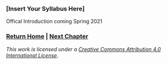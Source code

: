 ### \[Insert Your Syllabus Here]

Offical Introduction coming Spring 2021

### [Return Home](../../../) | [Next Chapter](../Chapter2)

_This work is licensed under a [Creative Commons Attribution 4.0 International License](http://creativecommons.org/licenses/by/4.0/)._